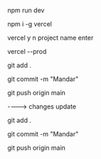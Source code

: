 npm run dev



 npm i -g vercel 

 vercel 
 y
 n 
 project name
 enter


vercel --prod


git add .

git commit -m "Mandar"

git push origin main

----> changes update


git add .

git commit -m "Mandar"

git push origin main